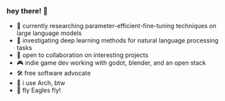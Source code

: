 ### hey there! 👋

- :telescope: currently researching parameter-efficient-fine-tuning techniques on large language models
- :robot: investigating deep learning methods for natural language processing tasks
- :handshake: open to collaboration on interesting projects
- :video_game: indie game dev working with godot, blender, and an open stack
- :hammer_and_wrench: free software advocate
- :penguin: i use Arch, btw
- :eagle: fly Eagles fly!
